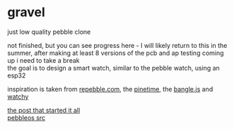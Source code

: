 # gravel
just low quality pebble clone  
  
not finished, but you can see progress here - I will likely return to this in the summer, after making at least 8 versions of the pcb and ap testing coming up i need to take a break  
the goal is to design a smart watch, similar to the pebble watch, using an esp32  
  
inspiration is taken from [repebble.com](https://repebble.com/), the [pinetime](https://pine64.org/devices/pinetime/), the [bangle.js](https://banglejs.com/) and [watchy](https://www.crowdsupply.com/sqfmi/watchy)  
  
[the post that started it all](https://ericmigi.com/blog/why-were-bringing-pebble-back)  
[pebbleos src](https://github.com/google/pebble)  